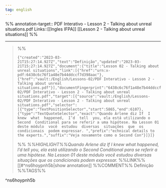 ```yaml
---
tag: english
---
```

%%
annotation-target:: PDF Interativo - Lesson 2 - Talking about unreal situations.pdf
Links::[[Ingles IFPA]] [[Lesson 2 - Talking about unreal situations]]
%%

---

>%%
>```annotation-json
>{"created":"2023-03-21T15:27:14.927Z","text":"Definição","updated":"2023-03-21T15:27:14.927Z","document":{"title":"Lesson 02 - Talking about unreal situations","link":[{"href":"urn:x-pdf:6438c6c76f1a48e7b44ddccf7d398aac"},{"href":"vault:/English/Lessons-02/PDF Interativo - Lesson 2 - Talking about unreal situations.pdf"}],"documentFingerprint":"6438c6c76f1a48e7b44ddccf7d398aac"},"uri":"vault:/English/Lessons-02/PDF Interativo - Lesson 2 - Talking about unreal situations.pdf","target":[{"source":"vault:/English/Lessons-02/PDF Interativo - Lesson 2 - Talking about unreal situations.pdf","selector":[{"type":"TextPositionSelector","start":5865,"end":6107},{"type":"TextQuoteSelector","exact":"Quando Arlene diz If  I  knew  what  happened,  I’d  tell  you, ela está utilizando o  Second  Conditional para se referir a uma hipótese. Na Lesson 01 deste módulo  você  estudou  diversas  situações  que  os  condicionais  podem expressar. ","prefix":"echnical details to the experts.","suffix":"Veja novamente como o Second Con"}]}]}
>```
>%%
>*%%HIGHLIGHT%%Quando Arlene diz If  I  knew  what  happened,  I’d  tell  you, ela está utilizando o  Second  Conditional para se referir a uma hipótese. Na Lesson 01 deste módulo  você  estudou  diversas  situações  que  os  condicionais  podem expressar.*
>%%LINK%%[[#^ns6hoypnh5b|show annotation]]
>%%COMMENT%%
>Definição
>%%TAGS%%
>
^ns6hoypnh5b
